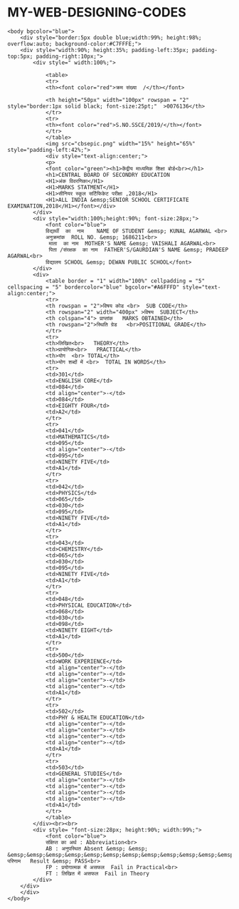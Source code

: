 # MY-WEB-DESIGNING-CODES
<html>
	<head>
		<title>12 MARKSHEET</title>
	</head>
	
	<body bgcolor="blue">
		<div style="border:5px double blue;width:99%; height:98%; overflow:auto; background-color:#C7FFFE;">
		<div style="width:90%; height:35%; padding-left:35px; padding-top:5px; padding-right:10px;">
			<div style=" width:100%;">
	
				<table>
				<tr>
				<th><font color="red">क्रम संख्या  /</th></font>
				
				<th height="50px" width="100px" rowspan = "2" style="border:1px solid black; font-size:25pt;"  >0076136</th>
				</tr>
				<tr>
				<th><font color="red">S.NO.SSCE/2019/</th></font>
				</tr>
				</table>
				<img src="cbsepic.png" width="15%" height="65%" style="padding-left:42%;">
				<div style="text-align:center;">
				<p>
				<font color="green"><h1>केंद्रीय माध्यमिक शिक्षा बोर्ड<br></h1>
				<h1>CENTRAL BOARD OF SECONDRY EDUCATION
				<H1>अंक विवरणिका</H1>
				<H1>MARKS STATMENT</H1>
				<H1>सीनियर स्कूल सर्टिफिकेट परीक्षा ,2018</H1>
				<H1>ALL INDIA &emsp;SENIOR SCHOOL CERTIFICATE EXAMINATION,2018</H1></font></div>
			</div>
			<div style="width:100%;height:90%; font-size:28px;">
				<font color="blue">
				विद्यार्थी  का  नाम    NAME OF STUDENT &emsp; KUNAL AGARWAL <br>
				अनुक्रमांक  ROLL NO. &emsp; 1686211<br>
				 माता  का नाम  MOTHER'S NAME &emsp; VAISHALI AGARWAL<br>
				 पिता /संरक्षक  का नाम  FATHER'S/GAURDIAN'S NAME &emsp; PRADEEP AGARWAL<br>
				विद्यालय SCHOOL &emsp; DEWAN PUBLIC SCHOOL</font>
			</div>
			<div>
				<table border = "1" width="100%" cellpadding = "5" cellspacing = "5" bordercolor="blue" bgcolor="#A6FFFD" style="text-align:center;">
				<tr>
				<th rowspan = "2">विषय कोड <br>  SUB CODE</th>
				<th rowspan="2" width="400px" >विषय  SUBJECT</th>
				<th colspan="4"> प्राप्तांक   MARKS OBTAINED</th>
				<th rowspan="2">स्थिति ग्रेड   <br>POSITIONAL GRADE</th>
				</tr>
				<tr>
				<th>लिखित<br>   THEORY</th>
				<th>प्रायोगिक<br>   PRACTICAL</th>
				<th>योग  <br> TOTAL</th>
				<th>योग शब्दों में <br>  TOTAL IN WORDS</th>
				<tr>
				<td>301</td>
				<td>ENGLISH CORE</td>
				<td>084</td>
				<td align="center">-</td>
				<td>084</td>
				<td>EIGHTY FOUR</td>
				<td>A2</td>
				</tr>
				<tr>
				<td>041</td>
				<td>MATHEMATICS</td>
				<td>095</td>
				<td align="center">-</td>
				<td>095</td>
				<td>NINETY FIVE</td>
				<td>A1</td>
				</tr>
				<tr>
				<td>042</td>
				<td>PHYSICS</td>
				<td>065</td>
				<td>030</td>
				<td>095</td>
				<td>NINETY FIVE</td>
				<td>A1</td>
				</tr>
				<tr>
				<td>043</td>
				<td>CHEMISTRY</td>
				<td>065</td>
				<td>030</td>
				<td>095</td>
				<td>NINETY FIVE</td>
				<td>A1</td>
				</tr>
				<tr>
				<td>048</td>
				<td>PHYSICAL EDUCATION</td>
				<td>068</td>
				<td>030</td>
				<td>098</td>
				<td>NINETY EIGHT</td>
				<td>A1</td>
				</tr>
				<tr>
				<td>500</td>
				<td>WORK EXPERIENCE</td>
				<td align="center">-</td>
				<td align="center">-</td>
				<td align="center">-</td>
				<td align="center">-</td>
				<td>A1</td>
				</tr>
				<tr>
				<td>502</td>
				<td>PHY & HEALTH EDUCATION</td>
				<td align="center">-</td>
				<td align="center">-</td>
				<td align="center">-</td>
				<td align="center">-</td>
				<td>A1</td>
				</tr>
				<tr>
				<td>503</td>
				<td>GENERAL STUDIES</td>
				<td align="center">-</td>
				<td align="center">-</td>
				<td align="center">-</td>
				<td align="center">-</td>
				<td>A1</td>
				</tr>
				</table>
			</div><br><br>
			<div style= "font-size:28px; height:90%; width:99%;">
				<font color="blue">
				संक्षिप्त का अर्थ : Abbreviation<br>
				AB : अनुपस्थित Absent &emsp; &emsp;  &emsp;&emsp;&emsp;&emsp;&emsp;&emsp;&emsp;&emsp;&emsp;&emsp;&emsp;&emsp;&emsp;&emsp;&emsp;&emsp;&emsp;&emsp; परिणाम   Result &emsp; PASS<br>
				FP : प्रयोगात्मक में असफल  Fail in Practical<br>
				FT : लिखित में असफल  Fail in Theory
			</div>
		</div>
		</div>
	</body>
</html>
